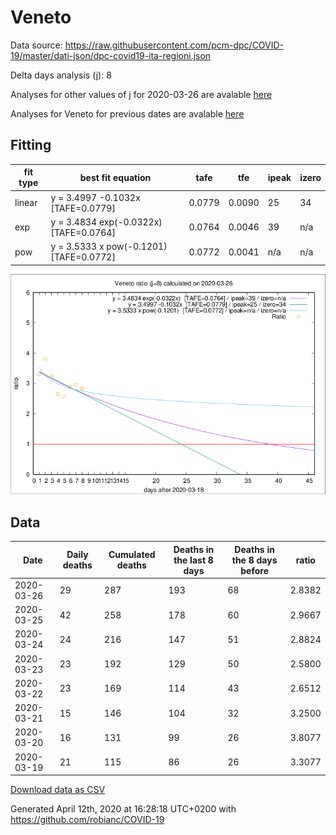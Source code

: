 # Veneto

Data source: https://raw.githubusercontent.com/pcm-dpc/COVID-19/master/dati-json/dpc-covid19-ita-regioni.json

Delta days analysis (j): 8

Analyses for other values of j for 2020-03-26 are avalable [here](../README.md)

Analyses for Veneto for previous dates are avalable [here](../../README.md)

## Fitting 
|fit type|best fit equation|tafe|tfe|ipeak|izero|
|-------|-----|--------|------|---|---|
|linear|y = 3.4997 -0.1032x  [TAFE=0.0779]|0.0779|0.0090|25|34|
|exp|y = 3.4834 exp(-0.0322x)  [TAFE=0.0764]|0.0764|0.0046|39|n/a|
|pow|y = 3.5333 x pow(-0.1201)  [TAFE=0.0772]|0.0772|0.0041|n/a|n/a|

![Plot](COVID-19_veneto_j8_2020-03-26.png)

## Data
|Date|Daily deaths|Cumulated deaths|Deaths in the last 8 days|Deaths in the 8 days before|ratio|
|----|----------|-----------|-------|--------------------|-----|
|2020-03-26|29|287|193|68|2.8382|
|2020-03-25|42|258|178|60|2.9667|
|2020-03-24|24|216|147|51|2.8824|
|2020-03-23|23|192|129|50|2.5800|
|2020-03-22|23|169|114|43|2.6512|
|2020-03-21|15|146|104|32|3.2500|
|2020-03-20|16|131|99|26|3.8077|
|2020-03-19|21|115|86|26|3.3077|

[Download data as CSV](COVID-19_veneto_j8_2020-03-26.csv)

Generated April 12th, 2020 at 16:28:18 UTC+0200 with https://github.com/robianc/COVID-19
